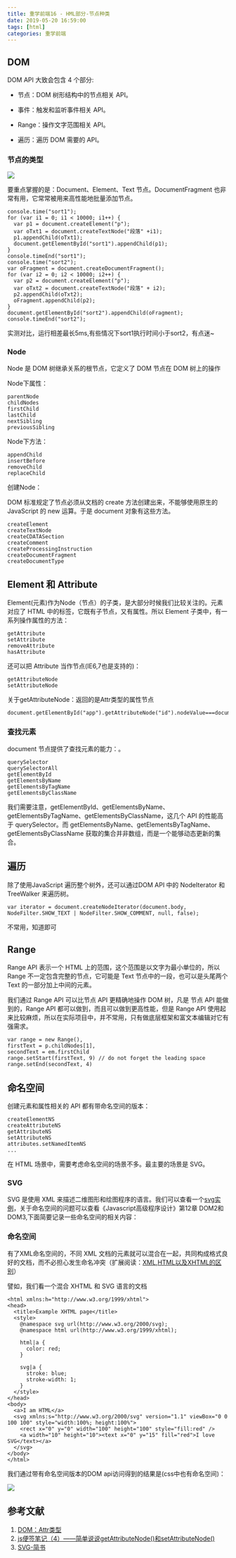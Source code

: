 ```yaml
---
title: 重学前端16 - HML部分-节点种类
date: 2019-05-20 16:59:00
tags: [html]
categories: 重学前端
---
```


## DOM 
DOM API 大致会包含 4 个部分:

- 节点：DOM 树形结构中的节点相关 API。
- 事件：触发和监听事件相关 API。
- Range：操作文字范围相关 API。
- 遍历：遍历 DOM 需要的 API。

  <!-- more -->
### 节点的类型
![](16-1.png)

要重点掌握的是：Document、Element、Text 节点。DocumentFragment 也非常有用，它常常被用来高性能地批量添加节点。

    console.time("sort1");
    for (var i1 = 0; i1 < 10000; i1++) {
      var p1 = document.createElement("p");
      var oTxt1 = document.createTextNode("段落" +i1);
      p1.appendChild(oTxt1);
      document.getElementById("sort1").appendChild(p1);
    }
    console.timeEnd("sort1");
    console.time("sort2");
    var oFragment = document.createDocumentFragment();
    for (var i2 = 0; i2 < 10000; i2++) {
      var p2 = document.createElement("p");
      var oTxt2 = document.createTextNode("段落" + i2);
      p2.appendChild(oTxt2);
      oFragment.appendChild(p2);
    }
    document.getElementById("sort2").appendChild(oFragment);
    console.timeEnd("sort2");
实测对比，运行相差最长5ms,有些情况下sort1执行时间小于sort2，有点迷~

### Node

Node 是 DOM 树继承关系的根节点，它定义了 DOM 节点在 DOM 树上的操作

Node下属性：

	parentNode
	childNodes
	firstChild
	lastChild
	nextSibling
	previousSibling

Node下方法：

	appendChild
	insertBefore
	removeChild
	replaceChild

创建Node：

DOM 标准规定了节点必须从文档的 create 方法创建出来，不能够使用原生的 JavaScript 的 new 运算。于是 document 对象有这些方法。

	createElement
	createTextNode
	createCDATASection
	createComment
	createProcessingInstruction
	createDocumentFragment
	createDocumentType


## Element 和 Attribute

Element(元素)作为Node（节点）的子类，是大部分时候我们比较关注的。元素对应了 HTML 中的标签，它既有子节点，又有属性。所以 Element 子类中，有一系列操作属性的方法：
	
	getAttribute
	setAttribute
	removeAttribute
	hasAttribute

还可以把 Attribute 当作节点(IE6,7也是支持的)：

	getAttributeNode
	setAttributeNode

关于getAttributeNode：返回的是Attr类型的属性节点

	document.getElementById("app").getAttributeNode("id").nodeValue===document.getElementById("app").getAttribute("id")

### 查找元素
document 节点提供了查找元素的能力：。

	querySelector
	querySelectorAll
	getElementById
	getElementsByName
	getElementsByTagName
	getElementsByClassName

我们需要注意，getElementById、getElementsByName、getElementsByTagName、getElementsByClassName，这几个 API 的性能高于 querySelector。而 getElementsByName、getElementsByTagName、getElementsByClassName 获取的集合并非数组，而是一个能够动态更新的集合。



## 遍历
除了使用JavaScript 遍历整个树外，还可以通过DOM API 中的 NodeIterator 和 TreeWalker 来遍历树。

	var iterator = document.createNodeIterator(document.body, NodeFilter.SHOW_TEXT | NodeFilter.SHOW_COMMENT, null, false);
不常用，知道即可


## Range



Range API 表示一个 HTML 上的范围，这个范围是以文字为最小单位的，所以 Range 不一定包含完整的节点，它可能是 Text 节点中的一段，也可以是头尾两个 Text 的一部分加上中间的元素。

我们通过 Range API 可以比节点 API 更精确地操作 DOM 树，凡是 节点 API 能做到的，Range API 都可以做到，而且可以做到更高性能，但是 Range API 使用起来比较麻烦，所以在实际项目中，并不常用，只有做底层框架和富文本编辑对它有强需求。

    var range = new Range(),
    firstText = p.childNodes[1],
    secondText = em.firstChild
	range.setStart(firstText, 9) // do not forget the leading space
	range.setEnd(secondText, 4)

## 命名空间
创建元素和属性相关的 API 都有带命名空间的版本：

	createElementNS
	createAttributeNS
	getAttributeNS
	setAttributeNS
	attributes.setNamedItemNS
	...
在 HTML 场景中，需要考虑命名空间的场景不多。最主要的场景是 SVG。


### SVG
SVG 是使用 XML 来描述二维图形和绘图程序的语言。我们可以查看一个[svg实例](http://www.w3school.com.cn/svg/svg_example.asp)，关于命名空间的问题可以查看《Javascript高级程序设计》第12章 DOM2和DOM3,下面简要记录一些命名空间的相关内容：

### 命名空间

有了XML命名空间的，不同 XML 文档的元素就可以混合在一起，共同构成格式良好的文档，而不必担心发生命名冲突（扩展阅读：[XML,HTML以及XHTML的区别](https://www.cnblogs.com/hcd48/p/6866657.html)）

譬如，我们看一个混合 XHTML 和 SVG 语言的文档

	<html xmlns:h="http://www.w3.org/1999/xhtml">
	<head>
	  <title>Example XHTML page</title>
	  <style>
	    @namespace svg url(http://www.w3.org/2000/svg);
	    @namespace html url(http://www.w3.org/1999/xhtml);
	
	    html|a {
	      color: red;
	    }
	
	    svg|a {
	      stroke: blue;
	      stroke-width: 1;
	    }
	  </style>
	</head>
	<body>
	  <a>I am HTML</a>
	  <svg xmlns:s="http://www.w3.org/2000/svg" version="1.1" viewBox="0 0 100 100" style="width:100%; height:100%">
	    <rect x="0" y="0" width="100" height="100" style="fill:red" />
	    <a width="10" height="10"><text x="0" y="15" fill="red">I love SVG</text></a>
	  </svg>
	</body>
	</html>
我们通过带有命名空间版本的DOM api访问得到的结果是(css中也有命名空间)：

![](16-2.png)

## 参考文献

1. [DOM：Attr类型](https://blog.csdn.net/wonder233/article/details/78596524)
2. [js便签笔记（4）——简单说说getAttributeNode()和setAttributeNode()](https://www.cnblogs.com/wangfupeng1988/p/3639330.html)
3. [SVG-简书](https://www.jianshu.com/p/f5b510b656f2)